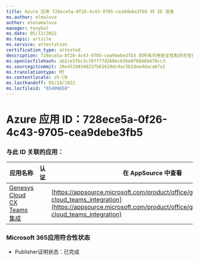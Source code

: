 ```yaml
---
title: Azure 应用 728ece5a-0f26-4c43-9705-cea9debe3fb5 的 ID 信息
ms.author: elmalova
author: elenamalova
manager: tonybal
ms.date: 05/13/2022
ms.topic: article
ms.service: attestation
certification_type: attested
description: 728ece5a-0f26-4c43-9705-cea9debe3fb5 的所有可用安全性和符合性信息。
ms.openlocfilehash: ab2ce5fbc3c70ff77d2b0bcb5be8f88489478cc3
ms.sourcegitcommit: 28e4529834823fb61620dc9ac5b33eeddaca67a1
ms.translationtype: MT
ms.contentlocale: zh-CN
ms.lasthandoff: 05/14/2022
ms.locfileid: "65409658"
---
```

# <a name="azure-app-id-728ece5a-0f26-4c43-9705-cea9debe3fb5"></a>Azure 应用 ID：728ece5a-0f26-4c43-9705-cea9debe3fb5


### <a name="apps-associated-with-this-id"></a>与此 ID 关联的应用：
| **应用名称** | **认证** | **在 AppSource 中查看** |
|--------------|---------------|-----------------------|
| [Genesys Cloud CX Teams集成](../forward/genesyslabs.genesys-cloud_teams_integration.md) |  | [https://appsource.microsoft.com/product/office/genesyslabs.genesys-cloud_teams_integration](https://appsource.microsoft.com/product/office/genesyslabs.genesys-cloud_teams_integration) |

### <a name="microsoft-365-app-compliance-status"></a>Microsoft 365应用符合性状态
- Publisher证明状态：已完成
